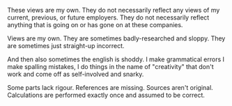 These views are my own. They do not necessarily reflect any views of my current, previous,
or future employers. They do not necessarily reflect anything that is going on or has
gone on at these companies.

Views are my own. They are sometimes badly-researched and sloppy. They are sometimes
just straight-up incorrect.

And then also sometimes the english is shoddy. I make grammatical errors I make spalling
mistakes, I do things in the name of "creativity" that don't work and come off
as self-involved and snarky.

Some parts lack rigour. References are missing. Sources aren't original.
Calculations are performed exactly once and assumed to be correct.
